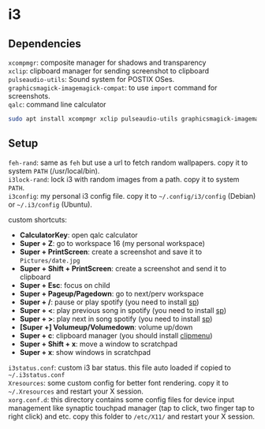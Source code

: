 i3
===

## Dependencies
`xcompmgr`: composite manager for shadows and transparency  
`xclip`: clipboard manager for sending screenshot to clipboard  
`pulseaudio-utils`: Sound system for POSTIX OSes.  
`graphicsmagick-imagemagick-compat`: to use `import` command for screenshots.  
`qalc`: command line calculator

```bash
sudo apt install xcompmgr xclip pulseaudio-utils graphicsmagick-imagemagick-compat qalc clipmenu
```

## Setup
`feh-rand`: same as `feh` but use a url to fetch random wallpapers. copy it to system `PATH` (/usr/local/bin).  
`i3lock-rand`: lock i3 with random images from a path. copy it to system `PATH`.  
`i3config`: my personal i3 config file. copy it to `~/.config/i3/config` (Debian) or `~/.i3/config` (Ubuntu).  

custom shortcuts:
* **CalculatorKey**: open qalc calculator
* **Super + Z**: go to workspace 16 (my personal workspace)
* **Super + PrintScreen**: create a screenshot and save it to `Pictures/date.jpg`
* **Super + Shift + PrintScreen**: create a screenshot and send it to clipboard
* **Super + Esc**: focus on child
* **Super + Pageup/Pagedown**: go to next/perv workspace
* **Super + /**: pause or play spotify (you need to install [sp](https://gist.github.com/fa6258f3ff7b17747ee3.git))
* **Super + <**: play previous song in spotify (you need to install [sp](https://gist.github.com/fa6258f3ff7b17747ee3.git))
* **Super + >**: play next in song spotify (you need to install [sp](https://gist.github.com/fa6258f3ff7b17747ee3.git))
* **[Super +] Volumeup/Volumedown**: volume up/down
* **Super + c**: clipboard manager (you should install [clipmenu](https://github.com/cdown/clipmenu))
* **Super + Shift + x**: move a window to scratchpad
* **Super + x**: show windows in scratchpad

`i3status.conf`: custom i3 bar status. this file auto loaded if copied to `~/.i3status.conf`  
`Xresources`: some custom config for better font rendering. copy it to `~/.Xresources` and restart your X session.  
`xorg.conf.d`: this directory contains some config files for device input management like synaptic touchpad manager (tap to click, two finger tap to right click) and etc. copy this folder to `/etc/X11/` and restart your X session.  
